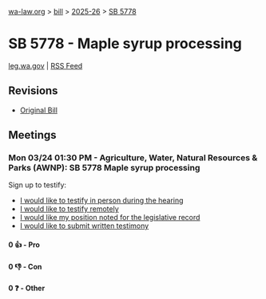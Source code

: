 [wa-law.org](/) > [bill](/bill/) > [2025-26](/bill/2025-26/) > [SB 5778](/bill/2025-26/sb/5778/)

# SB 5778 - Maple syrup processing
[leg.wa.gov](https://app.leg.wa.gov/billsummary?BillNumber=5778&Year=2025&Initiative=false) | [RSS Feed](./rss.xml)

## Revisions
* [Original Bill](1/)

## Meetings
### Mon 03/24 01:30 PM - Agriculture, Water, Natural Resources & Parks (AWNP): SB 5778 Maple syrup processing
Sign up to testify:
* [I would like to testify in person during the hearing](https://app.leg.wa.gov/csi/Testifier/Add?chamber=House&mId=33179&aId=166314&caId=26624&tId=1)
* [I would like to testify remotely](https://app.leg.wa.gov/csi/Testifier/Add?chamber=House&mId=33179&aId=166314&caId=26624&tId=2)
* [I would like my position noted for the legislative record](https://app.leg.wa.gov/csi/Testifier/Add?chamber=House&mId=33179&aId=166314&caId=26624&tId=3)
* [I would like to submit written testimony](https://app.leg.wa.gov/csi/Testifier/Add?chamber=House&mId=33179&aId=166314&caId=26624&tId=4)

#### 0 👍 - Pro

#### 0 👎 - Con

#### 0 ❓ - Other
